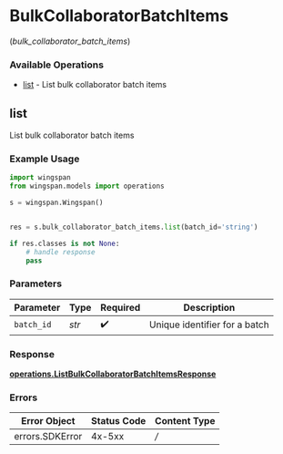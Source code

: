 # BulkCollaboratorBatchItems
(*bulk_collaborator_batch_items*)

### Available Operations

* [list](#list) - List bulk collaborator batch items

## list

List bulk collaborator batch items

### Example Usage

```python
import wingspan
from wingspan.models import operations

s = wingspan.Wingspan()


res = s.bulk_collaborator_batch_items.list(batch_id='string')

if res.classes is not None:
    # handle response
    pass
```

### Parameters

| Parameter                     | Type                          | Required                      | Description                   |
| ----------------------------- | ----------------------------- | ----------------------------- | ----------------------------- |
| `batch_id`                    | *str*                         | :heavy_check_mark:            | Unique identifier for a batch |


### Response

**[operations.ListBulkCollaboratorBatchItemsResponse](../../models/operations/listbulkcollaboratorbatchitemsresponse.md)**
### Errors

| Error Object    | Status Code     | Content Type    |
| --------------- | --------------- | --------------- |
| errors.SDKError | 4x-5xx          | */*             |

